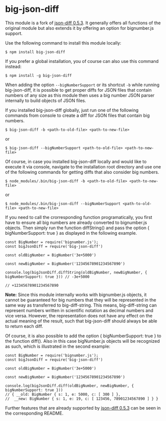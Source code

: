 big-json-diff
===========

This module is a fork of [json-diff 0.5.3](https://www.npmjs.com/package/json-diff/v/0.5.3). It generally offers all functions of the original module but also extends it by offering an option for bignumber.js support. 

Use the following command to install this module locally:

```
$ npm install big-json-diff
```

If you prefer a global installation, you of course can also use this command instead: 

```
$ npm install -g big-json-diff
```

When adding the option ```--bigNumberSupport``` or its shortcut ```-b``` while running big-json-diff, it is possible to get proper diffs for JSON files that contain numbers of any size as this module then uses a big number JSON parser internally to build objects of JSON files. 

If you installed big-json-diff globally, just run one of the following commands from console to create a diff for JSON files that contain big numbers. 

```
$ big-json-diff -b <path-to-old-file> <path-to-new-file>
```

or 

```
$ big-json-diff --bigNumberSupport <path-to-old-file> <path-to-new-file>
```

Of course, in case you installed big-json-diff locally and would like to execute it via console, navigate to the installation root directory and use one of the following commands for getting diffs that also consider big numbers.

```
$ node_modules/.bin/big-json-diff -b <path-to-old-file> <path-to-new-file>
```

or 

```
$ node_modules/.bin/big-json-diff --bigNumberSupport <path-to-old-file> <path-to-new-file>
```

If you need to call the crorresponding function programatically, you first have to ensure all big numbers are already converted to bignumber.js objects. Then simply run the function diffString() and pass the option { bigNumberSupport: true } as displayed in the following example.

```
const BigNumber = require('bignumber.js');
const bigJsonDiff = require('big-json-diff')

const oldBigNumber = BigNumber('3e+5000')

const newBigNumber = BigNumber('12345678901234567890')

console.log(bigJsonDiff.diffString(oldBigNumber, newBigNumber, { bigNumberSupport: true })) // -3e+5000
                                                                                          // +12345678901234567890
```

**Note:** Since this module internally works with bignumber.js objects, it cannot be guaranteed for big numbers that they will be represented in the same way as transferred to big-diff-string. This means, big-diff-string can represent numbers written in scientific notation as decimal numbers and vice versa. However, the representation does not have any effect on the actual meaning of the result, such that big-json-diff should always be able to return each diff.

Of course, it is also possible to add the option { bigNumberSupport: true } to the function diff(). Also in this case bigNumber.js objects will be recognized as such, which is illustrated in the second example: 

```
const BigNumber = require('bignumber.js');
const bigJsonDiff = require('big-json-diff')

const oldBigNumber = BigNumber('3e+5000')

const newBigNumber = BigNumber('12345678901234567890')

console.log(bigJsonDiff.diff(oldBigNumber, newBigNumber, { bigNumberSupport: true })) 
// { __old: BigNumber { s: 1, e: 5000, c: [ 300 ] },
//  __new: BigNumber { s: 1, e: 19, c: [ 123456, 78901234567890 ] } }
```

Further features that are already supported by [json-diff 0.5.3](https://www.npmjs.com/package/json-diff/v/0.5.3) can be seen in the corresponding README.
